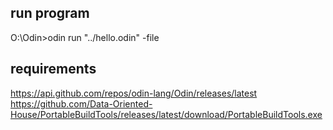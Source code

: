 ## run program
O:\Odin>odin run "../hello.odin" -file
## requirements
https://api.github.com/repos/odin-lang/Odin/releases/latest
https://github.com/Data-Oriented-House/PortableBuildTools/releases/latest/download/PortableBuildTools.exe
